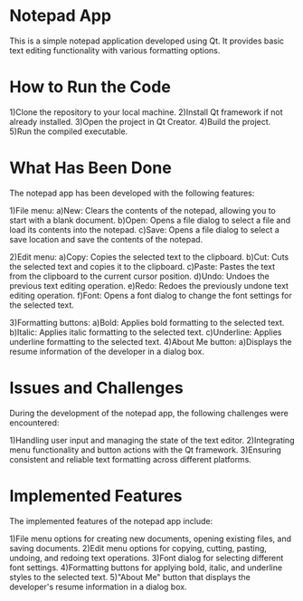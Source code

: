 # Notepad App
This is a simple notepad application developed using Qt. It provides basic text editing functionality with various formatting options.

# How to Run the Code
1)Clone the repository to your local machine.
2)Install Qt framework if not already installed.
3)Open the project in Qt Creator.
4)Build the project.
5)Run the compiled executable.

# What Has Been Done

The notepad app has been developed with the following features:

1)File menu:
  a)New: Clears the contents of the notepad, allowing you to start with a blank document.
  b)Open: Opens a file dialog to select a file and load its contents into the notepad.
  c)Save: Opens a file dialog to select a save location and save the contents of the notepad.

2)Edit menu:
  a)Copy: Copies the selected text to the clipboard.
  b)Cut: Cuts the selected text and copies it to the clipboard.
  c)Paste: Pastes the text from the clipboard to the current cursor position.
  d)Undo: Undoes the previous text editing operation.
  e)Redo: Redoes the previously undone text editing operation.
  f)Font: Opens a font dialog to change the font settings for the selected text.

3)Formatting buttons:
  a)Bold: Applies bold formatting to the selected text.
  b)Italic: Applies italic formatting to the selected text.
  c)Underline: Applies underline formatting to the selected text.
4)About Me button: 
  a)Displays the resume information of the developer in a dialog box.

# Issues and Challenges

During the development of the notepad app, the following challenges were encountered:

  1)Handling user input and managing the state of the text editor.
  2)Integrating menu functionality and button actions with the Qt framework.
  3)Ensuring consistent and reliable text formatting across different platforms.

# Implemented Features

The implemented features of the notepad app include:

  1)File menu options for creating new documents, opening existing files, and saving documents.
  2)Edit menu options for copying, cutting, pasting, undoing, and redoing text operations.
  3)Font dialog for selecting different font settings.
  4)Formatting buttons for applying bold, italic, and underline styles to the selected text.
  5)"About Me" button that displays the developer's resume information in a dialog box.
